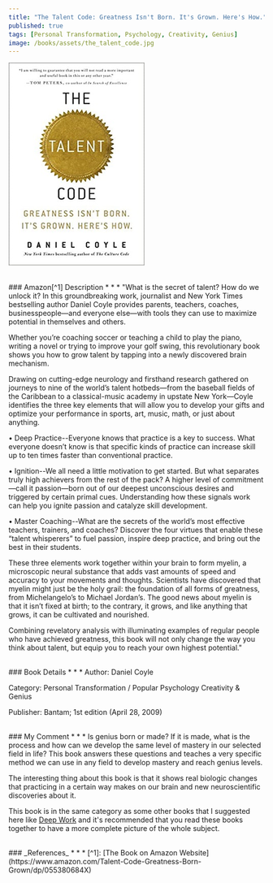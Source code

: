 ```yaml
---
title: "The Talent Code: Greatness Isn't Born. It's Grown. Here's How."
published: true
tags: [Personal Transformation, Psychology, Creativity, Genius]
image: /books/assets/the_talent_code.jpg
---
```


![](/books/assets/the_talent_code.jpg)

<br>
### Amazon[^1] Description
* * *
"What is the secret of talent? How do we unlock it? In this groundbreaking work, journalist and New York Times bestselling author Daniel Coyle provides parents, teachers, coaches, businesspeople—and everyone else—with tools they can use to maximize potential in themselves and others.

Whether you’re coaching soccer or teaching a child to play the piano, writing a novel or trying to improve your golf swing, this revolutionary book shows you how to grow talent by tapping into a newly discovered brain mechanism.

Drawing on cutting-edge neurology and firsthand research gathered on journeys to nine of the world’s talent hotbeds—from the baseball fields of the Caribbean to a classical-music academy in upstate New York—Coyle identifies the three key elements that will allow you to develop your gifts and optimize your performance in sports, art, music, math, or just about anything.

• Deep Practice--Everyone knows that practice is a key to success. What everyone doesn’t know is that specific kinds of practice can increase skill up to ten times faster than conventional practice.

• Ignition--We all need a little motivation to get started. But what separates truly high achievers from the rest of the pack? A higher level of commitment—call it passion—born out of our deepest unconscious desires and triggered by certain primal cues. Understanding how these signals work can help you ignite passion and catalyze skill development.

• Master Coaching--What are the secrets of the world’s most effective teachers, trainers, and coaches? Discover the four virtues that enable these “talent whisperers” to fuel passion, inspire deep practice, and bring out the best in their students.

These three elements work together within your brain to form myelin, a microscopic neural substance that adds vast amounts of speed and accuracy to your movements and thoughts. Scientists have discovered that myelin might just be the holy grail: the foundation of all forms of greatness, from Michelangelo’s to Michael Jordan’s. The good news about myelin is that it isn’t fixed at birth; to the contrary, it grows, and like anything that grows, it can be cultivated and nourished.

Combining revelatory analysis with illuminating examples of regular people who have achieved greatness, this book will not only change the way you think about talent, but equip you to reach your own highest potential."

<br>
### Book Details
* * *
Author: Daniel Coyle

Category: Personal Transformation / Popular Psychology Creativity & Genius

Publisher: Bantam; 1st edition (April 28, 2009)

<br>
### My Comment
* * *
Is genius born or made? If it is made, what is the process and how can we develop the same level of mastery in our selected field in life? This book answers these questions and teaches a very specific method we can use in any field to develop mastery and reach genius levels.

The interesting thing about this book is that it shows real biologic changes that practicing in a certain way makes on our brain and new neuroscientific discoveries about it.

This book is in the same category as some other books that I suggested here like [Deep Work](/deep-work-rules-for-focused-success-in-a-distracted-world) and it's recommended that you read these books together to have a more complete picture of the whole subject.

<br>
### _References_
* * *
[^1]: [The Book on Amazon Website](https://www.amazon.com/Talent-Code-Greatness-Born-Grown/dp/055380684X)

